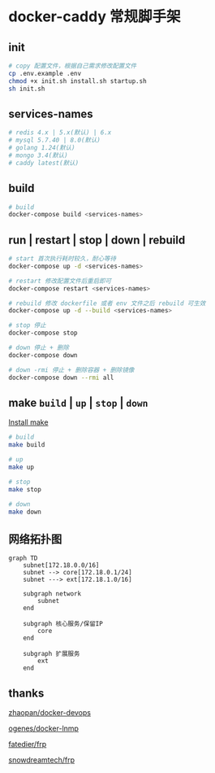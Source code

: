 # docker-caddy 常规脚手架

## init

```bash
# copy 配置文件，根据自己需求修改配置文件
cp .env.example .env
chmod +x init.sh install.sh startup.sh
sh init.sh
```

## services-names

```bash
# redis 4.x | 5.x(默认) | 6.x
# mysql 5.7.40 | 8.0(默认)
# golang 1.24(默认)
# mongo 3.4(默认)
# caddy latest(默认)
```

## build

```bash
# build
docker-compose build <services-names>
```

## run | restart | stop | down | rebuild

```bash
# start 首次执行耗时较久，耐心等待
docker-compose up -d <services-names>

# restart 修改配置文件后重启即可
docker-compose restart <services-names>

# rebuild 修改 dockerfile 或者 env 文件之后 rebuild 可生效
docker-compose up -d --build <services-names>

# stop 停止
docker-compose stop

# down 停止 + 删除
docker-compose down

# down -rmi 停止 + 删除容器 + 删除镜像
docker-compose down --rmi all
```

## make `build` | `up` | `stop` | `down`

[Install make](https://github.com/zhaopan/pub/01.home/make.md)

```bash
# build
make build

# up
make up

# stop
make stop

# down
make down
```

## 网络拓扑图

```mermaid
graph TD
    subnet[172.18.0.0/16]
    subnet --> core[172.18.0.1/24]
    subnet ---> ext[172.18.1.0/16]

    subgraph network
        subnet
    end

    subgraph 核心服务/保留IP
        core
    end

    subgraph 扩展服务
        ext
    end
```

## thanks

[zhaopan/docker-devops](https://github.com/zhaopan/docker-devops)

[ogenes/docker-lnmp](https://github.com/ogenes/docker-lnmp)

[fatedier/frp](https://github.com/fatedier/frp)

[snowdreamtech/frp](https://github.com/snowdreamtech/frp)
